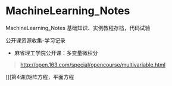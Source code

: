 # MachineLearning_Notes
MachineLearning_Notes  基础知识、实例教程存档，代码试验



公开课资源收集-学习记录
* 麻省理工学院公开课：多变量微积分
> http://open.163.com/special/opencourse/multivariable.html

[][第4课]矩阵方程，平面方程



